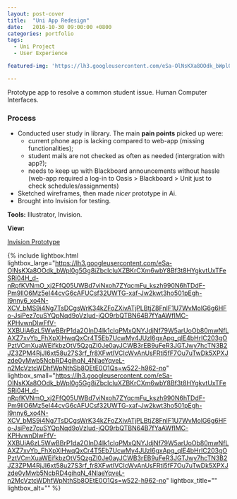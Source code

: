 ```yaml
---
layout: post-cover
title:  "Uni App Redesign"
date:   2016-10-30 09:00:00 +0800
categories: portfolio
tags:
  - Uni Project
  - User Experience

featured-img: 'https://lh3.googleusercontent.com/eSa-OlNsKXa8OOdk_bWpl0g5Gg8iZbcIcIuXZBKrCXm6wbY8Bf3t8HYgkvtUxTFeSRi04H_d-nRpfKVNmO_xj2FfQ05UWBd7viNxoh7ZYqcmFu_kszh990N6hTDdF-Pm9lIO6Mz5eI44cvG6cAFUCsf32UWTG-xaf-Jw2kwt3ho501pEgh-I9nny6_xo4N-XCV_bMS9i4Ng7TsDCgsWrK34kZFoZXivATjPLBtjZ8FnIF1U7WvMolG6g6HFo-JsiPez7cuSYQpNqd9oVzlud-jQO9rbQTBN64B7fYaAWfIMC-KPHvwnDIwFfV-XXBUiA6zL5WwBBrP1da2OInD4Ik1cIqPMxQNYJdjNf79W5arUoOb80mwNfLAXZ7xvYb_FhXpXlHwqQxCr4T5Eb7UcwMy4JUzl6gxApg_qlE4bHrIC203gOPztVCmXuaWEifkbzOtV5QzgZI0Je0ayJCWB3rEB9uFeR3JGTJwy7hcTN3B2JZ3ZPM4RjJI6xt58u27S3rf_fr8XFwtIVCIcWvAnUsFRti5fF7Ou7uTwDk5XPXJzde0yMwb5NcbRD4gihqN_4NlaeYqveL-n2McVztcWDhfWpNthSb8OEtE0O1Qs=w522-h962-no'

---
```


Prototype app to resolve a common student issue. Human Computer Interfaces.

### Process
- Conducted user study in library. The main **pain points** picked up were:
    - current phone app is lacking compared to web-app (missing functionalities);
    - student mails are not checked as often as needed (intergration with app?);
    - needs to keep up with Blackboard announcements without hassle (web-app required a log-in to Oasis > Blackboard > Unit just to check schedules/assignments)
- Sketched wireframes, then made *nicer* prototype in Ai.
- Brought into Invision for testing.

**Tools:** Illustrator, Invision.

**View:**

<span class="fa-2x">[<span class="fa fa-file-code-o"></span> Invision Prototype](https://projects.invisionapp.com/share/VP9807C32#/screens/202820666)</span>

{% include lightbox.html lightbox_large="https://lh3.googleusercontent.com/eSa-OlNsKXa8OOdk_bWpl0g5Gg8iZbcIcIuXZBKrCXm6wbY8Bf3t8HYgkvtUxTFeSRi04H_d-nRpfKVNmO_xj2FfQ05UWBd7viNxoh7ZYqcmFu_kszh990N6hTDdF-Pm9lIO6Mz5eI44cvG6cAFUCsf32UWTG-xaf-Jw2kwt3ho501pEgh-I9nny6_xo4N-XCV_bMS9i4Ng7TsDCgsWrK34kZFoZXivATjPLBtjZ8FnIF1U7WvMolG6g6HFo-JsiPez7cuSYQpNqd9oVzlud-jQO9rbQTBN64B7fYaAWfIMC-KPHvwnDIwFfV-XXBUiA6zL5WwBBrP1da2OInD4Ik1cIqPMxQNYJdjNf79W5arUoOb80mwNfLAXZ7xvYb_FhXpXlHwqQxCr4T5Eb7UcwMy4JUzl6gxApg_qlE4bHrIC203gOPztVCmXuaWEifkbzOtV5QzgZI0Je0ayJCWB3rEB9uFeR3JGTJwy7hcTN3B2JZ3ZPM4RjJI6xt58u27S3rf_fr8XFwtIVCIcWvAnUsFRti5fF7Ou7uTwDk5XPXJzde0yMwb5NcbRD4gihqN_4NlaeYqveL-n2McVztcWDhfWpNthSb8OEtE0O1Qs=w522-h962-no" lightbox_small="https://lh3.googleusercontent.com/eSa-OlNsKXa8OOdk_bWpl0g5Gg8iZbcIcIuXZBKrCXm6wbY8Bf3t8HYgkvtUxTFeSRi04H_d-nRpfKVNmO_xj2FfQ05UWBd7viNxoh7ZYqcmFu_kszh990N6hTDdF-Pm9lIO6Mz5eI44cvG6cAFUCsf32UWTG-xaf-Jw2kwt3ho501pEgh-I9nny6_xo4N-XCV_bMS9i4Ng7TsDCgsWrK34kZFoZXivATjPLBtjZ8FnIF1U7WvMolG6g6HFo-JsiPez7cuSYQpNqd9oVzlud-jQO9rbQTBN64B7fYaAWfIMC-KPHvwnDIwFfV-XXBUiA6zL5WwBBrP1da2OInD4Ik1cIqPMxQNYJdjNf79W5arUoOb80mwNfLAXZ7xvYb_FhXpXlHwqQxCr4T5Eb7UcwMy4JUzl6gxApg_qlE4bHrIC203gOPztVCmXuaWEifkbzOtV5QzgZI0Je0ayJCWB3rEB9uFeR3JGTJwy7hcTN3B2JZ3ZPM4RjJI6xt58u27S3rf_fr8XFwtIVCIcWvAnUsFRti5fF7Ou7uTwDk5XPXJzde0yMwb5NcbRD4gihqN_4NlaeYqveL-n2McVztcWDhfWpNthSb8OEtE0O1Qs=w522-h962-no" lightbox_title="" lightbox_alt="" %}

<!--<div class="videoWrapper"><iframe width="662" height="1030" src="https://invis.io/JXB34PX6R" frameborder="0" allowfullscreen>&nbsp;</iframe></div>-->